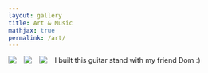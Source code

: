 ```yaml
---
layout: gallery
title: Art & Music
mathjax: true
permalink: /art/
---
```


<img style="float: left; margin: 0px 15px 15px 0px;" src="{{site.imgurl}}/IMG_8267.JPG"/>
I built this guitar stand with my friend Dom :)

<img style="float: left; margin: 0px 15px 15px 0px;" src="{{site.imgurl}}/sunsettankhill.jpg"/>


<img style="float: left; margin: 0px 15px 15px 0px;" src="{{site.imgurl}}/sunsettankhill.jpg"/>

